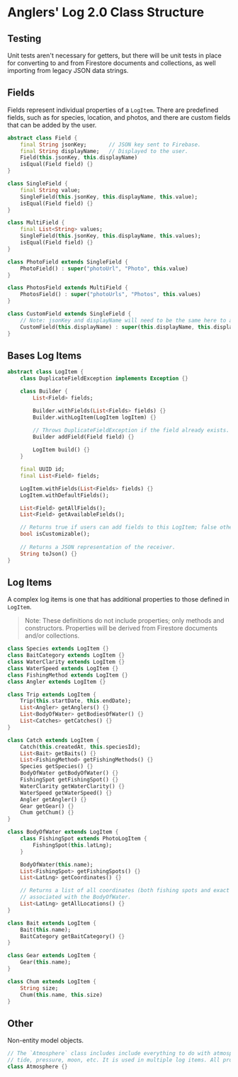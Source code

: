 Anglers' Log 2.0 Class Structure
================================

## Testing
Unit tests aren't necessary for getters, but there will be unit tests in place for converting to and from Firestore documents and collections, as well importing from legacy JSON data strings.

## Fields
Fields represent individual properties of a `LogItem`. There are predefined fields, such as for species, location, and photos, and there are custom fields that can be added by the user.
```Dart
abstract class Field {
    final String jsonKey;       // JSON key sent to Firebase.
    final String displayName;   // Displayed to the user.
    Field(this.jsonKey, this.displayName)
    isEqual(Field field) {}
}

class SingleField {
    final String value;
    SingleField(this.jsonKey, this.displayName, this.value);
    isEqual(Field field) {}
}

class MultiField {
    final List<String> values;
    SingleField(this.jsonKey, this.displayName, this.values);
    isEqual(Field field) {}
}

class PhotoField extends SingleField {
    PhotoField() : super("photoUrl", "Photo", this.value)
}

class PhotosField extends MultiField {
    PhotosField() : super("photoUrls", "Photos", this.values)
}

class CustomField extends SingleField {
    // Note: jsonKey and displayName will need to be the same here to allow for multiple custom fields and handle duplication keys gracefully.
    CustomField(this.displayName) : super(this.displayName, this.displayName, this.value)
}
```

## Bases Log Items
```Dart
abstract class LogItem {
    class DuplicateFieldException implements Exception {}

    class Builder {
        List<Field> fields;

        Builder.withFields(List<Fields> fields) {}
        Builder.withLogItem(LogItem logItem) {}

        // Throws DuplicateFieldException if the field already exists.
        Builder addField(Field field) {}
        
        LogItem build() {}
    }

    final UUID id;
    final List<Field> fields;

    LogItem.withFields(List<Fields> fields) {}
    LogItem.withDefaultFields();

    List<Field> getAllFields();
    List<Field> getAvailableFields();

    // Returns true if users can add fields to this LogItem; false otherwise.
    bool isCustomizable();
    
    // Returns a JSON representation of the receiver.
    String toJson() {}
}
```

## Log Items
A complex log items is one that has additional properties to those defined in `LogItem`.

> Note: These definitions do not include properties; only methods and constructors. Properties will be derived from Firestore documents and/or collections.

```Dart
class Species extends LogItem {}
class BaitCategory extends LogItem {}
class WaterClarity extends LogItem {}
class WaterSpeed extends LogItem {}
class FishingMethod extends LogItem {}
class Angler extends LogItem {}

class Trip extends LogItem {
    Trip(this.startDate, this.endDate);
    List<Angler> getAnglers() {}
    List<BodyOfWater> getBodiesOfWater() {}
    List<Catches> getCatches() {}
}

class Catch extends LogItem {
    Catch(this.createdAt, this.speciesId);
    List<Bait> getBaits() {}
    List<FishingMethod> getFishingMethods() {}
    Species getSpecies() {}
    BodyOfWater getBodyOfWater() {}
    FishingSpot getFishingSpot() {}
    WaterClarity getWaterClarity() {}
    WaterSpeed getWaterSpeed() {}
    Angler getAngler() {}
    Gear getGear() {}
    Chum getChum() {}
}

class BodyOfWater extends LogItem {
    class FishingSpot extends PhotoLogItem {
        FishingSpot(this.latLng);
    }

    BodyOfWater(this.name);
    List<FishingSpot> getFishingSpots() {}
    List<LatLng> getCoordinates() {}

    // Returns a list of all coordinates (both fishing spots and exact coordinates) 
    // associated with the BodyOfWater.
    List<LatLng> getAllLocations() {}
}

class Bait extends LogItem {
    Bait(this.name);
    BaitCategory getBaitCategory() {}
}

class Gear extends LogItem {
    Gear(this.name);
}

class Chum extends LogItem {
    String size;
    Chum(this.name, this.size)
}
```

## Other
Non-entity model objects.
```Dart
// The `Atmosphere` class includes include everything to do with atmosphere - weather, 
// tide, pressure, moon, etc. It is used in multiple log items. All properties are optional.
class Atmosphere {}
```
